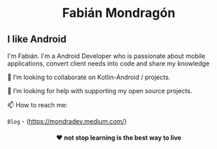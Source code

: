 <p align="center"> <h1 align="center"> Fabián Mondragón </h1> </p>
<p align="center">
<h2> I like Android </h2>
</p>

I'm Fabián. I'm a Android Developer who is passionate about mobile applications, convert client needs into code and share my knowledge

🤔 I’m looking to collaborate on Kotlin-Android / projects.

🤔 I’m looking for help with supporting my open source projects.

📫 How to reach me:

`Blog` - (https://mondradev.medium.com/)

<h4 align="center">❤️ not stop learning is the best way to live </h4>
